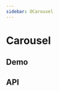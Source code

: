 ```yaml
---
sidebar: OCarousel
---
```


# Carousel
## Demo

<!-- @usage CarouselUsage -->
<!-- @case CustomStyle -->
<!-- @case CustomArrow -->
<!-- @case CustomIndicator -->

## API

<!-- @api OCarousel -->
<!-- @api OCarouselItem -->
